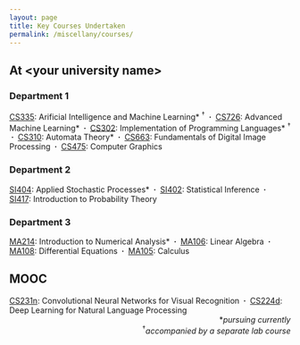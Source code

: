```yaml
---
layout: page
title: Key Courses Undertaken
permalink: /miscellany/courses/
---
```


<h2>At &lt;your university name&gt;</h2>

<h3>Department 1</h3>

<a href="">CS335</a>: Arificial Intelligence and Machine Learning* <sup>&dagger;</sup>
<b>&nbsp;&middot;&nbsp;</b> <a href="">CS726</a>: Advanced Machine Learning*
<b>&nbsp;&middot;&nbsp;</b> <a href="">CS302</a>: Implementation of Programming Languages* <sup>&dagger;</sup>
<b>&nbsp;&middot;&nbsp;</b> <a href="">CS310</a>: Automata Theory*
<b>&nbsp;&middot;&nbsp;</b> <a href="">CS663</a>: Fundamentals of Digital Image Processing
<b>&nbsp;&middot;&nbsp;</b> <a href="">CS475</a>: Computer Graphics

<h3>Department 2</h3>
<a href="">SI404</a>: Applied Stochastic Processes*
<b>&nbsp;&middot;&nbsp;</b> <a href="">SI402</a>: Statistical Inference
<b>&nbsp;&middot;&nbsp;</b> <a href="">SI417</a>: Introduction to Probability Theory

<h3>Department 3</h3>
<a href="">MA214</a>: Introduction to Numerical Analysis*
<b>&nbsp;&middot;&nbsp;</b> <a href="">MA106</a>: Linear Algebra
<b>&nbsp;&middot;&nbsp;</b> <a href="">MA108</a>: Differential Equations
<b>&nbsp;&middot;&nbsp;</b> <a href="">MA105</a>: Calculus


<h2>MOOC</h2>
<a href="http://cs231n.stanford.edu/">CS231n</a>: Convolutional Neural Networks for Visual Recognition
<b>&nbsp;&middot;&nbsp;</b> <a href="http://cs224d.stanford.edu/">CS224d</a>: Deep Learning for Natural Language Processing

<div align= "right">
	*<i>pursuing currently</i><br><sup>&dagger;</sup><i>accompanied by a separate lab course</i>
</div>